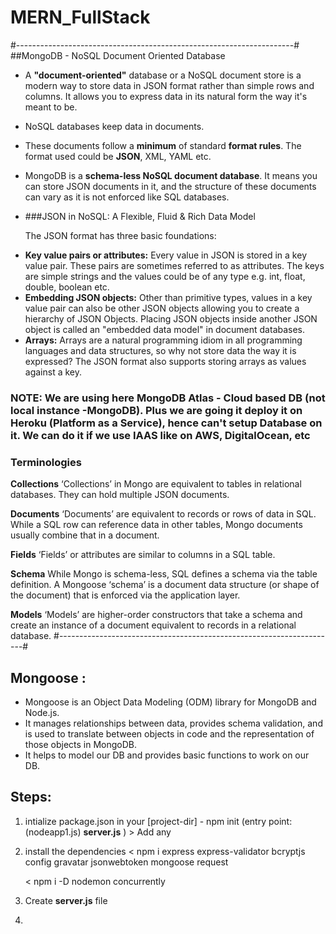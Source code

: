 # MERN_FullStack

#---------------------------------------------------------------------#
##MongoDB - NoSQL Document Oriented Database

- A **"document-oriented"** database or a NoSQL document store is a modern way to store data in JSON format rather than simple rows and columns. It allows you to express data in its natural form the way it's meant to be.

- NoSQL databases keep data in documents.

- These documents follow a **minimum** of standard **format rules**. The format used could be **JSON**, XML, YAML etc.

- MongoDB is a **schema-less NoSQL document database**. It means you can store JSON documents in it, and the structure of these documents can vary as it is not enforced like SQL databases.

- ###JSON in NoSQL: A Flexible, Fluid & Rich Data Model

  The JSON format has three basic foundations:

* **Key value pairs or attributes:** Every value in JSON is stored in a key value pair. These pairs are sometimes referred to as attributes. The keys are simple strings and the values could be of any type e.g. int, float, double, boolean etc.
* **Embedding JSON objects:** Other than primitive types, values in a key value pair can also be other JSON objects allowing you to create a hierarchy of JSON Objects. Placing JSON objects inside another JSON object is called an "embedded data model" in document databases.
* **Arrays:** Arrays are a natural programming idiom in all programming languages and data structures, so why not store data the way it is expressed? The JSON format also supports storing arrays as values against a key.

### NOTE: We are using here **MongoDB Atlas** - Cloud based DB (not local instance -MongoDB). Plus we are going it deploy it on Heroku (Platform as a Service), hence can't setup Database on it. We can do it if we use IAAS like on AWS, DigitalOcean, etc

### Terminologies

**Collections**
‘Collections’ in Mongo are equivalent to tables in relational databases. They can hold multiple JSON documents.

**Documents**
‘Documents’ are equivalent to records or rows of data in SQL. While a SQL row can reference data in other tables, Mongo documents usually combine that in a document.

**Fields**
‘Fields’ or attributes are similar to columns in a SQL table.

**Schema**
While Mongo is schema-less, SQL defines a schema via the table definition. A Mongoose ‘schema’ is a document data structure (or shape of the document) that is enforced via the application layer.

**Models**
‘Models’ are higher-order constructors that take a schema and create an instance of a document equivalent to records in a relational database.
#---------------------------------------------------------------------#

## Mongoose :

- Mongoose is an Object Data Modeling (ODM) library for MongoDB and Node.js.
- It manages relationships between data, provides schema validation, and is used to translate between objects in code and the representation of those objects in MongoDB.
- It helps to model our DB and provides basic functions to work on our DB.

## Steps:

1. intialize package.json in your [project-dir] - npm init
   (entry point: (nodeapp1.js) **server.js** ) > Add any
2. install the dependencies
   < npm i express express-validator bcryptjs config gravatar jsonwebtoken mongoose request

   < npm i -D nodemon concurrently

3. Create **server.js** file
4.
